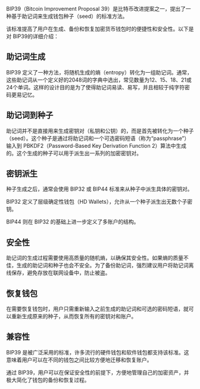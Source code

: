 BIP39（Bitcoin Improvement Proposal 39）是比特币改进提案之一，提出了一种基于助记词来生成钱包种子（seed）的标准方法。

该标准提高了用户在生成、备份和恢复加密货币钱包时的便捷性和安全性。以下是对 BIP39的详细介绍：

## 助记词生成

BIP39 定义了一种方法，将随机生成的熵（entropy）转化为一组助记词。通常，这些助记词从一个定义好的2048词的字典中选出，常见数量为12、15、18、21或24个单词。这样的设计目的是为了使得助记词易读、易写，并且相较于纯字符密码更易记忆。

## 助记词到种子

助记词并不是直接用来生成密钥对（私钥和公钥）的，而是首先被转化为一个种子（seed）。这个种子是通过将助记词和一个可选密码短语（称为“passphrase”）输入到 PBKDF2（Password-Based Key Derivation Function 2）算法中生成的。这个生成的种子可以用于派生出一系列的加密密钥对。

## 密钥派生

种子生成之后，通常会使用 BIP32 或 BIP44 标准来从种子中派生具体的密钥对。

BIP32 定义了层级确定性钱包（HD Wallets），允许从一个种子派生出无数个子密钥。

BIP44 则在 BIP32 的基础上进一步定义了多账户的结构。

## 安全性

助记词的生成过程需要使用高质量的随机熵，以确保其安全性。如果熵的质量不佳，生成的助记词和种子也会不安全。为了备份助记词，强烈建议用户将助记词离线保存，避免存放在联网设备中，防止被盗。

## 恢复钱包

在需要恢复钱包时，用户只需重新输入之前生成的助记词和可选的密码短语，就可以重新生成原来的种子，从而恢复所有的密钥对和账户。

## 兼容性

BIP39 是被广泛采用的标准，许多流行的硬件钱包和软件钱包都支持该标准。这意味着用户可以在不同的钱包之间比较方便地迁移和恢复账户。

通过 BIP39，用户可以在保证安全性的前提下，方便地管理自己的加密资产，并极大简化了钱包的备份和恢复过程。